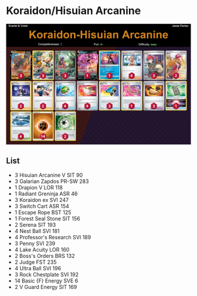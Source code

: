 # Koraidon/Hisuian Arcanine

![decklist](../../!Images/Standard/4BST-SVI/Koraidon-Hisuian%20Arcanine.png)

## List
* 3 Hisuian Arcanine V SIT 90
* 3 Galarian Zapdos PR-SW 283
* 1 Drapion V LOR 118
* 1 Radiant Greninja ASR 46
* 3 Koraidon ex SVI 247
* 3 Switch Cart ASR 154
* 1 Escape Rope BST 125
* 1 Forest Seal Stone SIT 156
* 2 Serena SIT 193
* 4 Nest Ball SVI 181
* 4 Professor's Research SVI 189
* 3 Penny SVI 239
* 4 Lake Acuity LOR 160
* 2 Boss's Orders BRS 132
* 2 Judge FST 235
* 4 Ultra Ball SVI 196
* 3 Rock Chestplate SVI 192
* 14 Basic {F} Energy SVE 6
* 2 V Guard Energy SIT 169

